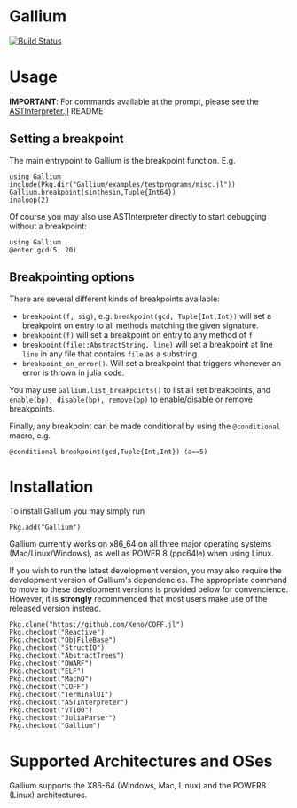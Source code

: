 # Gallium

[![Build Status](https://travis-ci.org/Keno/Gallium.jl.svg?branch=master)](https://travis-ci.org/Keno/Gallium.jl)

# Usage

**IMPORTANT**: For commands available at the prompt, please see the [ASTInterpreter.jl](https://github.com/Keno/ASTInterpreter.jl) README

## Setting a breakpoint

The main entrypoint to Gallium is the breakpoint function. E.g.
```
using Gallium
include(Pkg.dir("Gallium/examples/testprograms/misc.jl"))
Gallium.breakpoint(sinthesin,Tuple{Int64})
inaloop(2)
```

Of course you may also use ASTInterpreter directly to start debugging
without a breakpoint:
```
using Gallium
@enter gcd(5, 20)
```

## Breakpointing options
There are several different kinds of breakpoints available:
- `breakpoint(f, sig)`, e.g. `breakpoint(gcd, Tuple{Int,Int})` will set a breakpoint on entry to all methods matching the given signature.
- `breakpoint(f)` will set a breakpoint on entry to any method of `f`
- `breakpoint(file::AbstractString, line)` will set a breakpoint at line `line` in any file that contains `file` as a substring.
- `breakpoint_on_error()`. Will set a breakpoint that triggers whenever an error is thrown in julia code.

You may use `Gallium.list_breakpoints()` to list all set breakpoints, and `enable(bp), disable(bp), remove(bp)` to enable/disable or remove breakpoints.

Finally, any breakpoint can be made conditional by using the `@conditional` macro, e.g.
```
@conditional breakpoint(gcd,Tuple{Int,Int}) (a==5)
```

# Installation

To install Gallium you may simply run
```
Pkg.add("Gallium")
```

Gallium currently works on x86_64 on all three major operating systems (Mac/Linux/Windows), as well as POWER 8 (ppc64le) when using Linux.

If you wish to run the latest development version, you may also require the development version of Gallium's
dependencies. The appropriate command to move to these development versions is provided below for convencience.
However, it is **strongly** recommended that most users make use of the released version instead.
```
Pkg.clone("https://github.com/Keno/COFF.jl")
Pkg.checkout("Reactive")
Pkg.checkout("ObjFileBase")
Pkg.checkout("StructIO")
Pkg.checkout("AbstractTrees")
Pkg.checkout("DWARF")
Pkg.checkout("ELF")
Pkg.checkout("MachO")
Pkg.checkout("COFF")
Pkg.checkout("TerminalUI")
Pkg.checkout("ASTInterpreter")
Pkg.checkout("VT100")
Pkg.checkout("JuliaParser")
Pkg.checkout("Gallium")
```

# Supported Architectures and OSes

Gallium supports the X86-64 (Windows, Mac, Linux) and the POWER8 (Linux) architectures.

